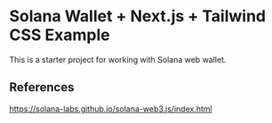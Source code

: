# Solana Wallet + Next.js + Tailwind CSS Example

This is a starter project for working with Solana web wallet.

## References

https://solana-labs.github.io/solana-web3.js/index.html
